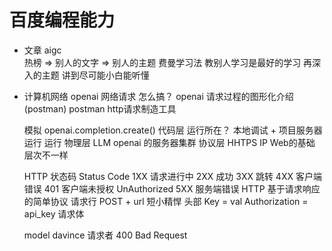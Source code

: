 # 百度编程能力

- 文章
    aigc   
    热榜 => 别人的文字 => 别人的主题
    费曼学习法 教别人学习是最好的学习
    再深入的主题 讲到尽可能小白能听懂
-   计算机网络
    openai 网络请求 怎么搞？
    openai  请求过程的图形化介绍(postman)
    postman http请求制造工具

    模拟
    openai.completion.create() 代码层   运行所在？   本地调试 + 项目服务器运行
    运行 物理层
    LLM openai 的服务器集群
    协议层 HHTPS IP  Web的基础
    层次不一样

    HTTP 状态码 Status Code
    1XX  请求进行中 
    2XX  成功
    3XX  跳转
    4XX  客户端错误
        401 客户端未授权 UnAuthorized
    5XX  服务端错误
    HTTP    基于请求响应的简单协议
        请求行  POST + url  短小精悍
        头部    Key = val   Authorization = api_key
        请求体  

    model davince 请求者    400 Bad Request

